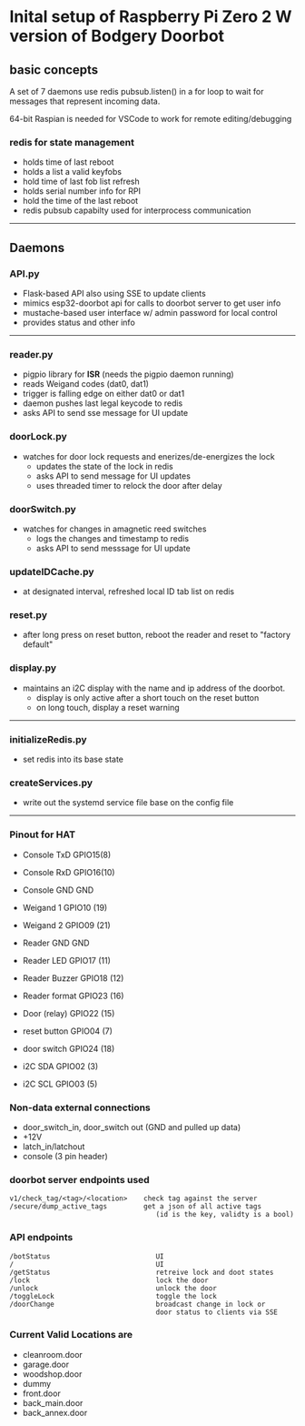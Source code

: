 # Inital setup of Raspberry Pi Zero 2 W version of Bodgery Doorbot

## basic concepts

A set of 7 daemons use redis pubsub.listen() in a 
for loop to wait for messages that represent incoming data.  

64-bit Raspian is needed for VSCode to work for remote editing/debugging

### redis for state management
- holds time of last reboot
- holds a list a valid keyfobs
- hold time of last fob list refresh
- holds serial number info for RPI
- hold the time of the last reboot
- redis pubsub capabilty used for interprocess communication   

---

## Daemons

### API.py

- Flask-based API also using SSE to update clients
- mimics esp32-doorbot api for calls to doorbot server to get user info
- mustache-based user interface w/ admin password
    for local control
- provides status and other info
---

### reader.py

- pigpio library for **ISR** (needs the pigpio daemon running)
- reads Weigand codes (dat0, dat1)
- trigger is falling edge on either dat0 or dat1
- daemon pushes last legal keycode to redis
- asks API to send sse message for UI update
    

### doorLock.py

- watches for door lock requests and enerizes/de-energizes the lock
    - updates the state of the lock in redis
    - asks API to send message for UI updates
    - uses threaded timer to relock the door after delay

### doorSwitch.py

- watches for changes in amagnetic reed switches
    - logs the changes and timestamp to redis
    - asks API to send messsage for UI update

### updateIDCache.py

- at designated interval, refreshed local ID tab list on redis

### reset.py

- after long press on reset button, reboot the reader and reset to "factory default"

### display.py

- maintains an i2C display with the name and ip address of the doorbot.
    - display is only active after a short touch on the reset button
    - on long touch, display a reset warning   

---


### initializeRedis.py

- set redis into its base state

### createServices.py

- write out the systemd service file base on the config file


---

### Pinout for HAT  

- Console TxD     GPIO15(8)
- Console RxD     GPIO16(10)
- Console GND     GND

- Weigand 1       GPIO10 (19)
- Weigand 2       GPIO09 (21)
- Reader GND      GND
- Reader LED      GPIO17 (11)
- Reader Buzzer   GPIO18 (12)
- Reader format   GPIO23 (16)
- Door (relay)    GPIO22 (15)
- reset button    GPIO04 (7)
- door switch     GPIO24 (18)
- i2C SDA         GPIO02 (3)
- i2C SCL         GPIO03 (5)



### Non-data external connections
- door_switch_in, door_switch out (GND and pulled up data)
- +12V
- latch_in/latchout
- console (3 pin header)

### doorbot server endpoints used

    v1/check_tag/<tag>/<location>    check tag against the server 
    /secure/dump_active_tags         get a json of all active tags 
                                        (id is the key, validty is a bool)

### API endpoints

    /botStatus                          UI 
    /                                   UI
    /getStatus                          retreive lock and doot states
    /lock                               lock the door
    /unlock                             unlock the door
    /toggleLock                         toggle the lock
    /doorChange                         broadcast change in lock or 
                                        door status to clients via SSE

### Current Valid Locations are

  - cleanroom.door
  - garage.door
  - woodshop.door
  - dummy
  - front.door
  - back_main.door
  - back_annex.door

